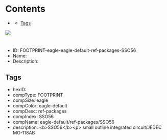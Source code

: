 



Contents
========

* [](#)
	* [Tags](#tags)
  
![][im]
# 

- ID: FOOTPRINT-eagle-eagle-default-ref-packages-SSO56
- Name: 
- Description: 

## Tags

- hexID: 
- oompType: FOOTPRINT
- oompSize: eagle
- oompColor: eagle-default
- oompDesc: ref-packages
- oompIndex: SSO56
- oompName: eagle-default/ref-packages/SSO56
- description: &lt;b&gt;SSO56&lt;/b&gt;&lt;p&gt;&#xD;
small outline integrated circuit/JEDEC MO-118AB



[im]: image.png
